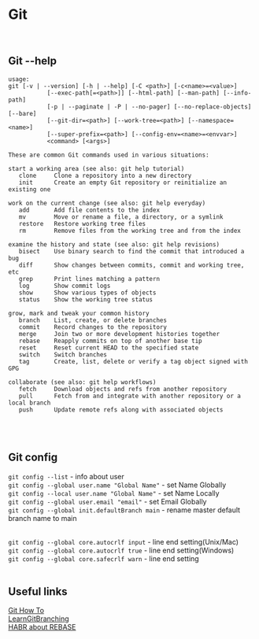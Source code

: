 # Git<br/>
<br/>

## Git \--help  
```
usage: 
git [-v | --version] [-h | --help] [-C <path>] [-c<name>=<value>]
           [--exec-path[=<path>]] [--html-path] [--man-path] [--info-path]
           [-p | --paginate | -P | --no-pager] [--no-replace-objects] [--bare]
           [--git-dir=<path>] [--work-tree=<path>] [--namespace=<name>]
           [--super-prefix=<path>] [--config-env=<name>=<envvar>]
           <command> [<args>]

These are common Git commands used in various situations:

start a working area (see also: git help tutorial)
   clone     Clone a repository into a new directory
   init      Create an empty Git repository or reinitialize an existing one

work on the current change (see also: git help everyday)
   add       Add file contents to the index
   mv        Move or rename a file, a directory, or a symlink
   restore   Restore working tree files
   rm        Remove files from the working tree and from the index

examine the history and state (see also: git help revisions)
   bisect    Use binary search to find the commit that introduced a bug
   diff      Show changes between commits, commit and working tree, etc
   grep      Print lines matching a pattern
   log       Show commit logs
   show      Show various types of objects
   status    Show the working tree status

grow, mark and tweak your common history
   branch    List, create, or delete branches
   commit    Record changes to the repository
   merge     Join two or more development histories together
   rebase    Reapply commits on top of another base tip
   reset     Reset current HEAD to the specified state
   switch    Switch branches
   tag       Create, list, delete or verify a tag object signed with GPG

collaborate (see also: git help workflows)
   fetch     Download objects and refs from another repository
   pull      Fetch from and integrate with another repository or a local branch
   push      Update remote refs along with associated objects
```
<br/>
<br/>

## Git config<br/>
`git config --list` - info about user<br/>
`git config --global user.name "Global Name"` - set Name Globally<br/> 
`git config --local user.name "Global Name"` - set Name Locally<br/>
`git config --global user.email "email"` - set Email Globally<br/>
`git config --global init.defaultBranch main` - rename master default branch name to main<br/>
<br/>

`git config --global core.autocrlf input` - line end setting(Unix/Mac)<br/>
`git config --global core.autocrlf true` - line end setting(Windows)<br/>
`git config --global core.safecrlf warn` - line end setting<br/>
<br/>

## Useful links
[Git How To](https://githowto.com/ru)<br/>
[LearnGitBranching](https://learngitbranching.js.org/)<br/>
[HABR about REBASE](https://habr.com/ru/articles/161009/)<br/>